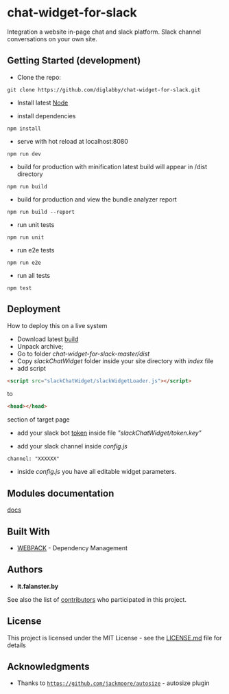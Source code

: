 # chat-widget-for-slack
Integration a website in-page chat and slack platform. Slack channel conversations on your own site.

## Getting Started (development)

- Clone the repo: 
```
git clone https://github.com/diglabby/chat-widget-for-slack.git
```
- Install latest [Node](https://nodejs.org/)

- install dependencies
```
npm install
```
- serve with hot reload at localhost:8080
```
npm run dev
```
- build for production with minification
latest build will appear in /dist directory
```
npm run build
```
- build for production and view the bundle analyzer report
```
npm run build --report
```
- run unit tests
```
npm run unit
```
- run e2e tests
```
npm run e2e
```
- run all tests
```
npm test
```

## Deployment

How to deploy this on a live system

- Download latest [build](https://github.com/diglabby/chat-widget-for-slack/archive/master.zip)
- Unpack archive;
- Go to folder *chat-widget-for-slack-master/dist*
- Copy *slackChatWidget* folder inside your site directory with *index* file
- add script 
```html
<script src="slackChatWidget/slackWidgetLoader.js"></script>
```
to 
```html
<head></head>
```
section of target page

- add your slack bot [token](https://slack.com/apps/manage/custom-integrations) inside file *"slackChatWidget/token.key"*

- add your slack channel inside *config.js* 
```
channel: "XXXXXX"
```
- inside *config.js* you have all editable widget parameters. 

## Modules documentation
[docs](docs/)

## Built With

* [WEBPACK](https://webpack.js.org/) - Dependency Management

## Authors

* **it.falanster.by**

See also the list of [contributors](https://github.com/diglabby/chat-widget-for-slack/contributors) who participated in this project.

## License

This project is licensed under the MIT License - see the [LICENSE.md](LICENSE.md) file for details

## Acknowledgments

* Thanks to [`https://github.com/jackmoore/autosize`](https://github.com/jackmoore/autosize) - autosize plugin
